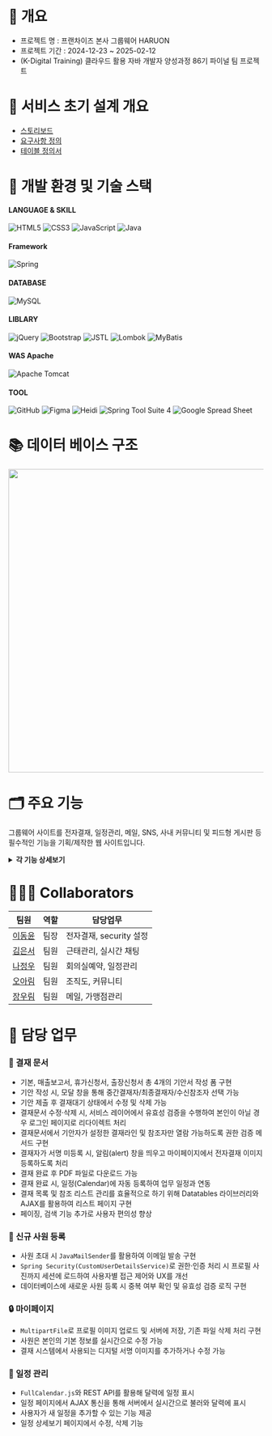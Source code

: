 # 📝 개요
  - 프로젝트 명 : 프랜차이즈 본사 그룹웨어 HARUON<br>
  - 프로젝트 기간 : 2024-12-23 ~ 2025-02-12<br>
  - (K-Digital Training) 클라우드 활용 자바 개발자 양성과정 86기 파이널 팀 프로젝트<br>

# 📑 서비스 초기 설계 개요
 - <a href="https://drive.google.com/file/d/165VDJQDqiuiWo3ycASGSIZJyNAXy-zLX/view?usp=sharing">스토리보드</a>
 - <a href="https://docs.google.com/spreadsheets/d/1_2jt6uWHEDrZeYYrJ9j3cnmxJiIQ8ytv/edit?usp=sharing&ouid=106995358265152035103&rtpof=true&sd=true">요구사항 정의</a>
 - <a href="https://drive.google.com/file/d/1tqYL68vizimMNjUDtYVkYri1X2adKIGt/view?usp=sharing">테이블 정의서</a>

# 🧰 개발 환경 및 기술 스택
#### LANGUAGE & SKILL
![HTML5](https://img.shields.io/badge/html5-%23E34F26.svg?style=for-the-badge&logo=html5&logoColor=white)
![CSS3](https://img.shields.io/badge/css3-%231572B6.svg?style=for-the-badge&logo=css3&logoColor=white)
![JavaScript](https://img.shields.io/badge/javascript-%23323330.svg?style=for-the-badge&logo=javascript&logoColor=%23F7DF1E)
![Java](https://img.shields.io/badge/java-%23ED8B00.svg?style=for-the-badge&logo=openjdk&logoColor=white)
#### Framework
![Spring](https://img.shields.io/badge/spring-%236DB33F.svg?style=for-the-badge&logo=spring%20Boot&logoColor=white)
#### DATABASE
![MySQL](https://img.shields.io/badge/mysql-4479A1.svg?style=for-the-badge&logo=mysql&logoColor=white)
#### LIBLARY
![jQuery](https://img.shields.io/badge/jquery-%230769AD.svg?style=for-the-badge&logo=jquery&logoColor=white)
![Bootstrap](https://img.shields.io/badge/bootstrap-%238511FA.svg?style=for-the-badge&logo=bootstrap&logoColor=white)
![JSTL](https://img.shields.io/badge/jstl-E4F7BA?style=for-the-badge)
![Lombok](https://img.shields.io/badge/Lombok-FFA7A7?style=for-the-badge)
![MyBatis](https://img.shields.io/badge/MyBatis-47C83E?style=for-the-badge)
#### WAS Apache
![Apache Tomcat](https://img.shields.io/badge/apache%20tomcat%2010-23F8DC75.svg?style=for-the-badge&logo=apache%20tomcat%2010&logoColor=black)
#### TOOL
![GitHub](https://img.shields.io/badge/github-%23121011.svg?style=for-the-badge&logo=github&logoColor=white)
![Figma](https://img.shields.io/badge/figma-%23F24E1E.svg?style=for-the-badge&logo=figma&logoColor=white)
![Heidi](https://img.shields.io/badge/Heidi%20SQL-6B9900?style=for-the-badge)
![Spring Tool Suite 4](https://img.shields.io/badge/Spring%20Tool%20Suite%204-8A2BE2?style=for-the-badge)
![Google Spread Sheet](https://img.shields.io/badge/Google%20Spread%20Sheet-4285F4?style=for-the-badge&logo=google&logoColor=white)


# 📚 데이터 베이스 구조
<img src="https://github.com/user-attachments/assets/65572ec2-05cf-4023-8992-c2dbad68abc9" width="700" height="600"/>

# 🗂️ 주요 기능
그룹웨어 사이트를 전자결재, 일정관리, 메일, SNS, 사내 커뮤니티 및 피드형 게시판 등 필수적인 기능을 기획/제작한 웹 사이트입니다.

<details>
<summary><b>각 기능 상세보기</b></summary>
<div markdown="1">
	
|기능|설명|
|---|---|
| 조직도 | 1. 조직도로 부서장 정보, 부서별 직원 조회 <br> 2. 전체 사원 조회, 검색, 사원 등록 <br> 3. 회사/부서 정보 조회, 수정, 상태변경 기능 |
| 전자결재 | 1. 양식별 결재 작성 및 기안 <br> 2. 중간/최종 결재 처리 <br> 3. 결재 상태별 문서 확인 |
| 근태관리 | 1. 전날 출장, 연차 등을 고려하여 근태 기록 자동 업데이트 <br> 2. 권한에 따른 근태유형 변경 및 근태 승인 <br> 3. 부서별, 개인별 출장 및 연차 신청 기록 조회 4. 권한에 따른 연차 조정 기능 |
| 일정관리 | 1. 내 일정 등록, 수정, 삭제 기능 <br> 2. 권한에 따른 부서일정 등록, 수정, 삭제 기능 <br> 3. 출장,연차 결재완료 시 일정 자동 등록 <br> 4. 회의실 예약 시 일정 자동 등록  |
| 가맹점관리 | 1. 가맹점 목록 조회, 수정, 가맹점별 매출 통계 <br> 2. 가맹점 대상 교육 목록 조회, 등록 <br> 3. 가맹점 문의사항 조회, 답변 등록 |
| 커뮤니티 | 1. 권한에 따른 부서 공지사항 조회, 등록, 수정, 삭제 기능 <br> 2. 카테고리별 피드형 게시판(댓글, 좋아요, 조회수, 파일 첨부)|
| 메일함 | 1. 메일 전송(파일 첨부) <br> 2.수신/답장 기능 <br> 3.임시 저장, 삭제 기능 |
| 메신저 | 1. 웹 소켓을 이용한 채팅 기능 <br> 2. 사원을 검색하여 초대 <br> 3. 접속상태 조회 및 변경 |
</div>
</details>



# 🧑‍🤝‍🧑 Collaborators
| 팀원 | 역할 | 담당업무 |
|---|---|---|
| <a href="https://github.com/LYUN555">이동윤</a>|팀장|전자결재, security 설정|
| <a href="https://github.com/ES-Im">김은서</a>| 팀원 |근태관리, 실시간 채팅 |
| <a href="https://github.com/najungwoo">나정우</a>|팀원|회의실예약, 일정관리|
| <a href="https://github.com/alim0o0">오아림</a>|팀원|조직도, 커뮤니티|
| <a href="https://github.com/gd2872">장우림</a>|팀원|메일, 가맹점관리|

# 📌 담당 업무

### 📝 결재 문서
- 기본, 매출보고서, 휴가신청서, 출장신청서 총 4개의 기안서 작성 폼 구현
- 기안 작성 시, 모달 창을 통해 중간결재자/최종결재자/수신참조자 선택 가능
- 기안 제출 후 결재대기 상태에서 수정 및 삭제 가능
- 결재문서 수정·삭제 시, 서비스 레이어에서 유효성 검증을 수행하여 본인이 아닐 경우 로그인 페이지로 리다이렉트 처리
- 결재문서에서 기안자가 설정한 결재라인 및 참조자만 열람 가능하도록 권한 검증 메서드 구현
- 결재자가 서명 미등록 시, 알림(alert) 창을 띄우고 마이페이지에서 전자결재 이미지 등록하도록 처리
- 결재 완료 후 PDF 파일로 다운로드 가능
- 결재 완료 시, 일정(Calendar)에 자동 등록하여 업무 일정과 연동
- 결재 목록 및 참조 리스트 관리를 효율적으로 하기 위해 Datatables 라이브러리와 AJAX를 활용하여 리스트 페이지 구현
- 페이징, 검색 기능 추가로 사용자 편의성 향상

### 🏢 신규 사원 등록
- 사원 초대 시 `JavaMailSender`를 활용하여 이메일 발송 구현
- `Spring Security(CustomUserDetailsService)`로 권한·인증 처리 시 프로필 사진까지 세션에 로드하여 사용자별 접근 제어와 UX를 개선
- 데이터베이스에 새로운 사원 등록 시 중복 여부 확인 및 유효성 검증 로직 구현

### 🔒 마이페이지
- `MultipartFile`로 프로필 이미지 업로드 및 서버에 저장, 기존 파일 삭제 처리 구현
- 사원은 본인의 기본 정보를 실시간으로 수정 가능
- 결재 시스템에서 사용되는 디지털 서명 이미지를 추가하거나 수정 가능

### 📅 일정 관리
- `FullCalendar.js`와 REST API를 활용해 달력에 일정 표시
- 일정 페이지에서 AJAX 통신을 통해 서버에서 실시간으로 불러와 달력에 표시
- 사용자가 새 일정을 추가할 수 있는 기능 제공
- 일정 상세보기 페이지에서 수정, 삭제 기능

	
